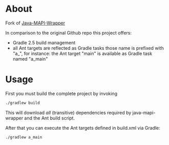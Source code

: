 About
=====

Fork of [Java-MAPI-Wrapper](http://github.com/brightcoveos/Java-MAPI-Wrapper)

In comparison to the original Github repo this project offers:

* Gradle 2.5 build management
* all Ant targets are reflected as Gradle tasks those name is prefixed with "a_", for instance: the Ant target "main" is available as Gradle task named "a_main"

Usage
=====

First you must build the complete project by invoking
```sh
./gradlew build
```
This will download *all* (transitive) dependencies required by java-mapi-wrapper and the Ant build script.

After that you can execute the Ant targets defined in build.xml via Gradle:
```sh
./gradlew a_main
```